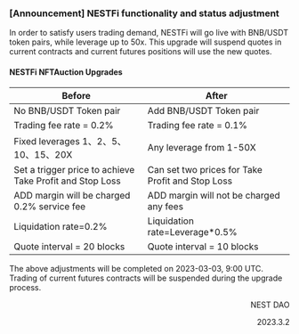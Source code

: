 ### [Announcement] NESTFi functionality and status adjustment

In order to satisfy users trading demand, NESTFi will go live with BNB/USDT token pairs, while leverage up to 50x. This upgrade will suspend quotes in current contracts and current futures positions will use the new quotes.

#### NESTFi NFTAuction Upgrades

| Before | After |
| --- | --- |
| No BNB/USDT Token pair | Add BNB/USDT Token pair |
| Trading fee rate = 0.2% | Trading fee rate = 0.1% |
| Fixed leverages 1、2、5、10、15、20X | Any leverage from 1-50X |
| Set a trigger price to achieve Take Profit and Stop Loss | Can set two prices for Take Profit and Stop Loss |
| ADD margin will be charged 0.2% service fee | ADD margin will not be charged any fees |
| Liquidation rate=0.2% | Liquidation rate=Leverage*0.5% |
| Quote interval = 20 blocks | Quote interval = 10 blocks |

The above adjustments will be completed on 2023-03-03, 9:00 UTC. Trading of current futures contracts will be suspended during the upgrade process.

<p align="right">NEST DAO</p>
<p align="right">2023.3.2</p>
